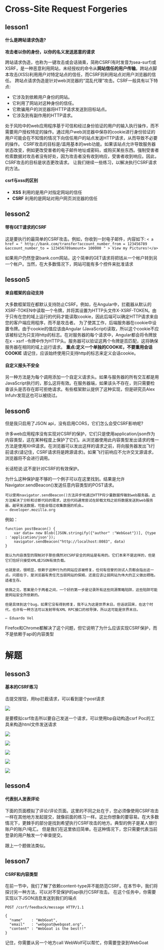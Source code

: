 # Cross-Site Request Forgeries

## lesson1

#### 什么是跨站请求伪造?

**攻击者以你的身份，以你的名义发送恶意的请求**

跨站请求伪造，也称为一键攻击或会话骑乘，简称CSRF(有时发音为sea-surf)或XSRF，是一种恶意利用网站，未经授权的命令从**网站信任的用户传输**。跨站点脚本攻击(XSS)利用用户对特定站点的信任，而CSRF则利用站点对用户浏览器的信任。
跨站点请求伪造是针对web浏览器的“混乱代理”攻击。CSRF一般具有以下特点:

- 它涉及到依赖用户身份的网站。
- 它利用了网站对这种身份的信任。
- 它欺骗用户的浏览器将HTTP请求发送到目标站点。
- 它涉及到有副作用的HTTP请求。

处于风险中的web应用程序基于可信和经过身份验证的用户的输入执行操作，而不需要用户授权特定的操作。通过用户web浏览器中保存的cookie进行身份验证的用户可能会在不知情的情况下向信任用户的站点发送HTTP请求，从而导致不必要的操作。
CSRF攻击的目标是/滥用基本的web功能。如果该站点允许导致服务器状态改变，例如更改受害者的电子邮件地址或密码，或购买某些东西。强制受害者检索数据对攻击者没有好处，因为攻击者没有收到响应，受害者收到响应。因此，CSRF攻击的目标是状态更改请求。
让我们继续一些练习，以解决执行CSRF请求的方法。



#### csrf与xss的区别

- **XSS** 利用的是用户对指定网站的信任
- **CSRF** 利用的是网站对用户网页浏览器的信任

## lesson2

#### 带有GET请求的CSRF

这是要执行的最简单的CSRF攻击。例如，你收到一封电子邮件，内容如下:
`< a href = " http://bank.com/transfer?account_number_from = 123456789 &account_number_to = 123456789amount= 100000 " > View my Pictures!</a>` 


如果用户仍然登录bank.com网站，这个简单的GET请求将把钱从一个帐户转到另一个帐户。当然，在大多数情况下，网站可能有多个控件来批准请求

## lesson5

#### 来自框架的自动支持

大多数框架现在都默认支持防止CSRF。例如，在Angular中，拦截器从默认的XSRF-TOKEN中读取一个令牌，并将其设置为HTTP头文件X-XSRF-TOKEN。由于只有在您的域上运行的代码才能读取cookie，因此后端可以确定HTTP请求来自您的客户端应用程序，而不是攻击者。
为了使其工作，后端服务器在cookie中设置令牌。由于cookie的值应该由Angular (JavaScript)读取，所以这个cookie不应该被标记为只支持http的标志。在对服务器的每个请求中，Angular都会将令牌放在x - xsrf -令牌中作为HTTP头。服务器可以验证这两个令牌是否匹配，这将确保服务器在相同的域上运行请求。
**重点:定义一个单独的COOKIE，不要重用会话COOKIE**
请记住，应该始终使用只支持http的标志来定义会话cookie。

#### 自定义报头不安全

另一种方法是为每个调用添加一个自定义请求头。如果与服务器的所有交互都是用JavaScript执行的，那么这将有效。在服务器端，如果该头不存在，则只需要检查该头是否存在即可拒绝请求。有些框架默认提供了这种实现，但是研究员Alex Infuhr发现这也可以被绕过。

## lesson6

但是我只启用了JSON api，没有启用CORS，它们怎么会受CSRF影响呢?

许多web应用程序没有实现对CSRF的保护，它们只是使用application/json作为内容类型，这在某种程度上保护了它们。从浏览器使用此内容类型发出请求的惟一方法是使用XHR请求。在浏览器可以发出这样的请求之前，将向服务器发出飞行前请求(请记住，CSRF请求将是跨源请求)。如果飞行前响应不允许交叉源请求，浏览器将不会进行调用。

长话短说:这不是针对CSRF的有效保护。

为什么这种保护是不够的一个例子可以在这里找到。结果是允许Navigator.sendBeacon()发送任意内容类型的POST请求。

```
可以使用navigator.sendBeacon()方法异步地通过HTTP将少量数据传输到web服务器。此方法解决了分析和诊断代码的需求，这些代码通常尝试在卸载文档之前将数据发送到web服务器。越早发送数据，可能会错过收集数据的机会…
— developer.mozilla.org 

```

例如：

```
function postBeacon() {
    var data= new Blob([JSON.stringify({"author" :"WebGoat"})], {type : 'application/json'});
    navigator.sendBeacon("http://localhost:8083", data)
}
```

```
我认为内容类型的限制对于那些偶然对CSRF安全的网站是有用的。它们本来不是这样的，但是它们恰好只接受XML或JSON有效负载。

也就是说，很明显，依赖于这种行为的网站应该被修复，任何有信誉的测试人员都会指出这一点。问题在于，是浏览器有责任充当弱网站的保姆，还是应该让弱网站为伟大的正义做出牺牲。适者生存。

依我之见，答案是介于两者之间，一个好的第一步是记录所有这些同源策略陷阱，这些陷阱可能是网站安全所依赖的。

但是具体到这个bug，如果它没有得到修复，我不认为这是世界末日。但话说回来，在这个时代，也许有一种方法可以发射带有XML RPC接口的核导弹，所以这可能是世界末日。

— Eduardo Vel
```

 Firefox和Chrome都解决了这个问题，但它说明了为什么应该实现CSRF保护，而不是依赖于api的内容类型 

# 解题

## lesson3

####  基本的CSRF练习

击提交按钮，用bp拦截请求，可以看到是个post请求

![](img/csrf.png)

是要模拟csrf攻击所以要自己发送一个请求，可以使用bp自动构造csrf Poc的工具来构造html文件发送请求

![](img/csrf1.png)

![](img/csrf2.png)

![](img/csrf3.png)

![](img/csrf4.png)

![](img/csrf5.png)



## lesson4

#### 代表别人发表评论

下面的页面模拟了评论/评论页面。这里的不同之处在于，您必须像使用CSRF攻击一样在其他地方发起提交，就像前面的练习一样。这比你想象的要容易。在大多数情况下，更棘手的部分是找到希望执行CSRF攻击的地方。典型的例子是某人银行账户的账户/电汇。
但是我们在这里依旧简单。在这种情况下，您只需要代表当前登录的用户触发一个审查提交。

跟上一个题做法类似。

## lesson7

#### CSRF和内容类型

在前一节中，我们了解了依赖content-type并不能防范CSRF。在本节中，我们将探讨另一种方法，可以对不受保护的api执行CSRF攻击。
在这个任务中，你需要实现以下JSON消息发送到我们的端点

```
POST /csrf/feedback/message HTTP/1.1

{
  "name"    : "WebGoat",
  "email"   : "webgoat@webgoat.org",
  "content" : "WebGoat is the best!!"
}
```

 记住，你需要从另一个地方call  	WebWolf可以帮忙，你需要登录到WebGoat 

